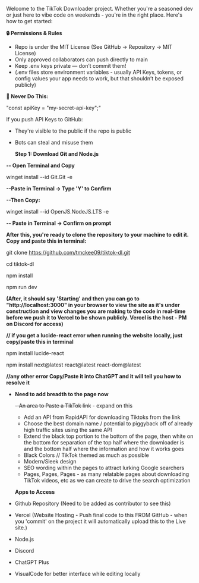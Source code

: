 Welcome to the TikTok Downloader project. Whether you're a seasoned dev or just here to vibe code on weekends - you're in the right place. 
Here's how to get started:

__🔒 Permissions & Rules__
- Repo is under the MIT License (See GitHub -> Repository -> MIT License)
- Only approved collaborators can push directly to main
- Keep .env keys private — don’t commit them!
- (.env files store environment variables - usually API Keys, tokens, or config values your app needs to work, but that shouldn’t be exposed publicly)

__🚫 Never Do This:__

"const apiKey = "my-secret-api-key";"

If you push API Keys to GitHub:

- They're visible to the public if the repo is public
- Bots can steal and misuse them

  __Step 1: Download Git and Node.js__
  
__-- Open Terminal and Copy__

winget install --id Git.Git -e

__--Paste in Terminal -> Type 'Y' to Confirm__

__--Then Copy:__ 

winget install --id OpenJS.NodeJS.LTS -e

__-- Paste in Terminal -> Confirm on prompt__

__After this, you're ready to clone the repository to your machine to edit it. Copy and paste this in terminal:__

git clone https://github.com/tmckee09/tiktok-dl.git

cd tiktok-dl

npm install

npm run dev

__(After, it should say 'Starting' and then you can go to "http://localhost:3000" in your browser to view the site as it's under construction and view changes you are making to the code in real-time before we push it to Vercel to be shown publicly. Vercel is the host - PM on Discord for access)__

__// if you get a lucide-react error when running the website locally, just copy/paste this in terminal__ 

npm install lucide-react

npm install next@latest react@latest react-dom@latest

__//any other error Copy/Paste it into ChatGPT and it will tell you how to resolve it__

- __Need to add breadth to the page now__

  ~~- An area to Paste a TikTok link~~ - expand on this
  - Add an API from RapidAPI for downloading Tiktoks from the link
  - Choose the best domain name / potential to piggyback off of already high traffic sites using the same API
  - Extend the black top portion to the bottom of the page, then white on the bottom for separation of the top half where the downloader is and the bottom half where the information and how it works goes
  - Black Colors // TikTok themed as much as possible
  - Modern/Sleek design
  - SEO wording within the pages to attract lurking Google searchers
  - Pages, Pages, Pages - as many relatable pages about downloading TikTok videos, etc as we can create to drive the search optimization
 
  __Apps to Access__
 - Github Repository (Need to be added as contributor to see this)
 - Vercel (Website Hosting - Push final code to this FROM GitHub - when you 'commit' on the project it will automatically upload this to the Live site.)
 - Node.js
 - Discord
 - ChatGPT Plus
 - VisualCode for better interface while editing locally







  
